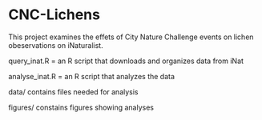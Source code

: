 # CNC-Lichens

This project examines the effets of City Nature Challenge events on lichen obeservations on iNaturalist.

query_inat.R = an R script that downloads and organizes data from iNat

analyse_inat.R = an R script that analyzes the data

data/ contains files needed for analysis

figures/ constains figures showing analyses
